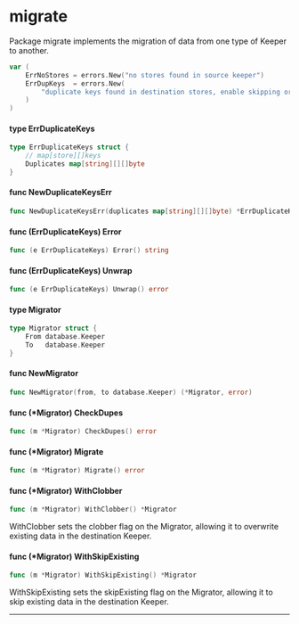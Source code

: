 # migrate

Package migrate implements the migration of data from one type of Keeper to
another.


```go
var (
	ErrNoStores = errors.New("no stores found in source keeper")
	ErrDupKeys  = errors.New(
		"duplicate keys found in destination stores, enable skipping or clobbering of existing data to continue migration",
	)
)
```

#### type ErrDuplicateKeys

```go
type ErrDuplicateKeys struct {
	// map[store][]keys
	Duplicates map[string][][]byte
}
```


#### func  NewDuplicateKeysErr

```go
func NewDuplicateKeysErr(duplicates map[string][][]byte) *ErrDuplicateKeys
```

#### func (ErrDuplicateKeys) Error

```go
func (e ErrDuplicateKeys) Error() string
```

#### func (ErrDuplicateKeys) Unwrap

```go
func (e ErrDuplicateKeys) Unwrap() error
```

#### type Migrator

```go
type Migrator struct {
	From database.Keeper
	To   database.Keeper
}
```


#### func  NewMigrator

```go
func NewMigrator(from, to database.Keeper) (*Migrator, error)
```

#### func (*Migrator) CheckDupes

```go
func (m *Migrator) CheckDupes() error
```

#### func (*Migrator) Migrate

```go
func (m *Migrator) Migrate() error
```

#### func (*Migrator) WithClobber

```go
func (m *Migrator) WithClobber() *Migrator
```
WithClobber sets the clobber flag on the Migrator, allowing it to overwrite
existing data in the destination Keeper.

#### func (*Migrator) WithSkipExisting

```go
func (m *Migrator) WithSkipExisting() *Migrator
```
WithSkipExisting sets the skipExisting flag on the Migrator, allowing it to skip
existing data in the destination Keeper.

---
